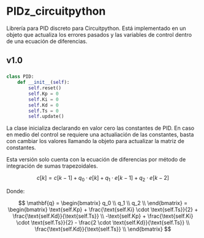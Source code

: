 # PIDz_circuitpython
Librería para PID discreto para Circuitpython. Está implementado en un objeto que actualiza los errores pasados y las variables de control dentro de una ecuación de diferencias.

## v1.0

### 
```python
class PID:
    def __init__(self):
        self.reset()
        self.Kp = 0
        self.Ki = 0
        self.Kd = 0
        self.Ts = 0
        self.update()
```
La clase inicializa declarando en valor cero las constantes de PID. En caso en medio del control se requiere una actualiación de las constantes, basta con cambiar los valores llamando la objeto para actualizar la matriz de constantes.  

Esta versión solo cuenta con la ecuación de diferencias por método de integración de sumas trapezoidales.

$$
c[k] = c[k-1] + q_0 \cdot e[k] + q_1 \cdot e[k-1] + q_2 \cdot e[k-2]
$$

Donde: 

$$
\mathbf{q} = \begin{bmatrix}
q_0 \\
q_1 \\
q_2 \\
\end{bmatrix} 
= \begin{bmatrix}
\text{self.Kp} + \frac{\text{self.Ki} \cdot \text{self.Ts}}{2} + \frac{\text{self.Kd}}{\text{self.Ts}} \\
-\text{self.Kp} + \frac{\text{self.Ki} \cdot \text{self.Ts}}{2} - \frac{2 \cdot \text{self.Kd}}{\text{self.Ts}} \\
\frac{\text{self.Kd}}{\text{self.Ts}} \\
\end{bmatrix}
$$




